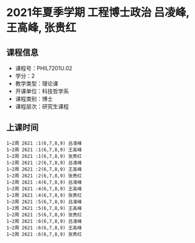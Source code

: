 # 2021年夏季学期 工程博士政治 吕凌峰, 王高峰, 张贵红






## 课程信息

- 课程号：PHIL7201U.02
- 学分：2
- 教学类型：理论课
- 开课单位：科技哲学系
- 课程类别：博士
- 课程层次：研究生课程

## 上课时间

```
1~2周 2621 :1(6,7,8,9) 吕凌峰
1~2周 2621 :1(6,7,8,9) 王高峰
1~2周 2621 :1(6,7,8,9) 张贵红
1~2周 2621 :2(6,7,8,9) 吕凌峰
1~2周 2621 :2(6,7,8,9) 王高峰
1~2周 2621 :2(6,7,8,9) 张贵红
1~2周 2621 :4(6,7,8,9) 吕凌峰
1~2周 2621 :4(6,7,8,9) 王高峰
1~2周 2621 :4(6,7,8,9) 张贵红
1~2周 2621 :5(6,7,8,9) 吕凌峰
1~2周 2621 :5(6,7,8,9) 王高峰
1~2周 2621 :5(6,7,8,9) 张贵红
1~2周 2621 :6(6,7,8,9) 吕凌峰
1~2周 2621 :6(6,7,8,9) 王高峰
1~2周 2621 :6(6,7,8,9) 张贵红
```

